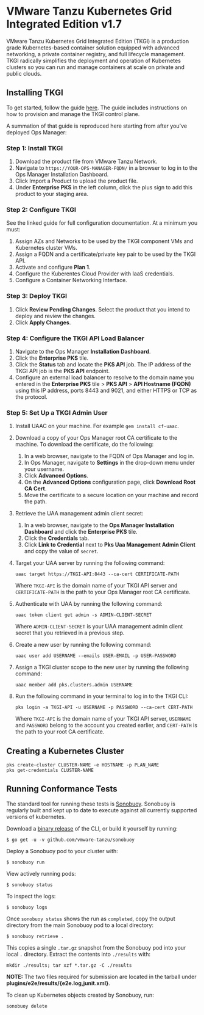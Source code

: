 # VMware Tanzu Kubernetes Grid Integrated Edition v1.7

VMware Tanzu Kubernetes Grid Integrated Edition (TKGI) is a production grade Kubernetes-based container solution equipped with advanced networking, a private container registry, and full lifecycle management. TKGI radically simplifies the deployment and operation of Kubernetes clusters so you can run and manage containers at scale on private and public clouds.

## Installing TKGI

To get started, follow the guide [here](https://docs.pivotal.io/runtimes/pks). The guide includes instructions on how to provision and manage the TKGI control plane.

A summation of that guide is reproduced here starting from after you've deployed
Ops Manager:

### Step 1: Install TKGI

1. Download the product file from VMware Tanzu Network.
2. Navigate to `https://YOUR-OPS-MANAGER-FQDN/` in a browser to log in to the
   Ops Manager Installation Dashboard.
3. Click Import a Product to upload the product file.
4. Under **Enterprise PKS** in the left column, click the plus sign to add this
   product to your staging area.

### Step 2: Configure TKGI

See the linked guide for full configuration documentation. At a minimum you must:

1. Assign AZs and Networks to be used by the TKGI component VMs and Kubernetes
   cluster VMs.
2. Assign a FQDN and a certificate/private key pair to be used by the TKGI API.
3. Activate and configure **Plan 1**.
4. Configure the Kuberentes Cloud Provider with IaaS credentials.
5. Configure a Container Networking Interface.

### Step 3: Deploy TKGI

1. Click **Review Pending Changes**. Select the product that you intend to
   deploy and review the changes.
2. Click **Apply Changes**.

### Step 4: Configure the TKGI API Load Balancer

1. Navigate to the Ops Manager **Installation Dashboard**.
2. Click the **Enterprise PKS** tile.
3. Click the **Status** tab and locate the **PKS API** job. The IP address of
   the TKGI API job is the **PKS API** endpoint.
4. Configure an external load balancer to resolve to the domain name you entered
   in the **Enterprise PKS** tile > **PKS API** > **API Hostname (FQDN)** using
   this IP address, ports 8443 and 9021, and either HTTPS or TCP as the protocol.

### Step 5: Set Up a TKGI Admin User

1. Install UAAC on your machine. For example `gem install cf-uaac`.

2. Download a copy of your Ops Manager root CA certificate to the machine. To
   download the certificate, do the following:
   1. In a web browser, navigate to the FQDN of Ops Manager and log in.
   2. In Ops Manager, navigate to **Settings** in the drop-down menu under your
      username.
   3. Click **Advanced Options**.
   4. On the **Advanced Options** configuration page, click **Download Root CA
      Cert**.
   5. Move the certificate to a secure location on your machine and record the
      path.

3. Retrieve the UAA management admin client secret:
   1. In a web browser, navigate to the **Ops Manager Installation Dashboard**
      and click the **Enterprise PKS** tile.
   2. Click the **Credentials** tab.
   3. Click **Link to Credential** next to **Pks Uaa Management Admin Client**
      and copy the value of `secret`.

4. Target your UAA server by running the following command:

   ```
   uaac target https://TKGI-API:8443 --ca-cert CERTIFICATE-PATH
   ```

   Where `TKGI-API` is the domain name of your TKGI API server and
   `CERTIFICATE-PATH` is the path to your Ops Manager root CA certificate.

5. Authenticate with UAA by running the following command:

   ```
   uaac token client get admin -s ADMIN-CLIENT-SECRET
   ```

   Where `ADMIN-CLIENT-SECRET` is your UAA management admin client secret that
   you retrieved in a previous step.

6. Create a new user by running the following command:

   ```
   uaac user add USERNAME --emails USER-EMAIL -p USER-PASSWORD
   ```

7. Assign a TKGI cluster scope to the new user by running the following command:

   ```
   uaac member add pks.clusters.admin USERNAME
   ```

8. Run the following command in your terminal to log in to the TKGI CLI:

   ```
   pks login -a TKGI-API -u USERNAME -p PASSWORD --ca-cert CERT-PATH
   ```

   Where `TKGI-API` is the domain name of your TKGI API server, `USERNAME` and
   `PASSWORD` belong to the account you created earlier, and `CERT-PATH` is the
   path to your root CA certificate.

## Creating a Kubernetes Cluster

```
pks create-cluster CLUSTER-NAME -e HOSTNAME -p PLAN_NAME
pks get-credentials CLUSTER-NAME
```

## Running Conformance Tests

The standard tool for running these tests is
[Sonobuoy](https://github.com/vmware-tanzu/sonobuoy). Sonobuoy is regularly built and
kept up to date to execute against all currently supported versions of
kubernetes.

Download a [binary release](https://github.com/vmware-tanzu/sonobuoy/releases) of the CLI, or build it yourself by running:

```
$ go get -u -v github.com/vmware-tanzu/sonobuoy
```

Deploy a Sonobuoy pod to your cluster with:

```
$ sonobuoy run
```

View actively running pods:

```
$ sonobuoy status
```

To inspect the logs:

```
$ sonobuoy logs
```

Once `sonobuoy status` shows the run as `completed`, copy the output directory from the main Sonobuoy pod to
a local directory:

```
$ sonobuoy retrieve .
```

This copies a single `.tar.gz` snapshot from the Sonobuoy pod into your local
`.` directory. Extract the contents into `./results` with:

```
mkdir ./results; tar xzf *.tar.gz -C ./results
```

**NOTE:** The two files required for submission are located in the tarball under **plugins/e2e/results/{e2e.log,junit.xml}**.

To clean up Kubernetes objects created by Sonobuoy, run:

```
sonobuoy delete
```
